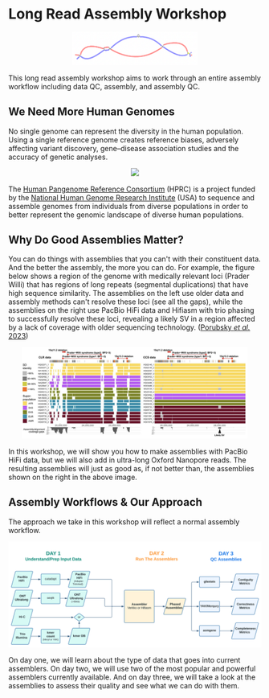 # Long Read Assembly Workshop

<p align="center">
    <img src="https://github.com/human-pangenomics/hprc-tutorials/blob/GA-workshop/assembly/genomics_aotearoa/images/intro/HG002_bandage.png?raw=true" width="250"/>
</p>

This long read assembly workshop aims to work through an entire assembly workflow including data QC, assembly, and assembly QC.

## We Need More Human Genomes

No single genome can represent the diversity in the human population. Using a single reference genome creates reference biases, adversely affecting variant discovery, gene–disease association studies and the accuracy of genetic analyses.


<p align="center">
    <img src="https://s3-us-west-2.amazonaws.com/human-pangenomics/backup/logo-proof-full.png" width="450"/>
</p>

The [Human Pangenome Reference Consortium](https://humanpangenome.org) (HPRC) is a project funded by the [National Human Genome Research Institute](https://genome.gov) (USA) to sequence and assemble genomes from individuals from diverse populations in order to better represent the genomic landscape of diverse human populations.

## Why Do Good Assemblies Matter?

You can do things with assemblies that you can't with their constituent data. And the better the assembly, the more you can do. For example, the figure below shows a region of the genome with medically relevant loci (Prader Willi) that has regions of long repeats (segmental duplications) that have high sequence similarity. The assemblies on the left use older data and assembly methods can't resolve these loci (see all the gaps), while the assemblies on the right use PacBio HiFi data and Hifiasm with trio phasing to successfully resolve these loci, revealing a likely SV in a region affected by a lack of coverage with older sequencing technology. ([Porubsky _et al._ 2023](https://doi.org/10.1101/gr.277334.122))

<p align="center">
    <img src="https://github.com/human-pangenomics/hprc-tutorials/blob/GA-workshop/assembly/genomics_aotearoa/images/intro/Porubsky_Gaps_Figure1D.png?raw=true" width="450"/>
</p>


In this workshop, we will show you how to make assemblies with PacBio HiFi data, but we will also add in ultra-long Oxford Nanopore reads. The resulting assemblies will just as good as, if not better than, the assemblies shown on the right in the above image.

## Assembly Workflows & Our Approach

The approach we take in this workshop will reflect a normal assembly workflow.

<p align="center">
    <img src="https://github.com/human-pangenomics/hprc-tutorials/blob/GA-workshop/assembly/genomics_aotearoa/images/intro/Assembly_Workflow.svg?raw=true" width="750"/>
</p>

On day one, we will learn about the type of data that goes into current assemblers. On day two, we will use two of the most popular and powerful assemblers currently available. And on day three, we will take a look at the assemblies to assess their quality and see what we can do with them.
